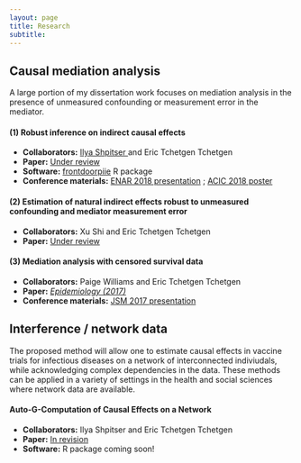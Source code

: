 ```yaml
---
layout: page
title: Research
subtitle: 
---
```


## Causal mediation analysis 
A large portion of my dissertation work focuses on mediation analysis in the presence of unmeasured confounding or measurement error in the mediator. 

#### (1) Robust inference on indirect causal effects
+ **Collaborators:** <a href="https://www.cs.jhu.edu/~ilyas/"> Ilya Shpitser </a> and Eric Tchetgen Tchetgen 
+ **Paper:** <a href="https://arxiv.org/abs/1711.03611">Under review</a>
+ **Software:** <a href="https://isabelfulcher.github.io/frontdoorpiie/">frontdoorpiie</a> R package
+ **Conference materials:** <a href="https://isabelfulcher.github.io/img/enar2018.pdf">ENAR 2018 presentation</a> ; <a href="https://isabelfulcher.github.io/img/acic2018.pdf">ACIC 2018 poster</a> 

#### (2) Estimation of natural indirect effects robust to unmeasured confounding and mediator measurement error
+ **Collaborators:** Xu Shi and Eric Tchetgen Tchetgen 
+ **Paper:** <a href="https://arxiv.org/abs/1711.03611">Under review</a>

#### (3) Mediation analysis with censored survival data  
+ **Collaborators:** Paige Williams and Eric Tchetgen Tchetgen 
+ **Paper:** <a href="http://journals.lww.com/epidem/Citation/2017/09000/Mediation_Analysis_for_Censored_Survival_Data.5.aspx">*Epidemiology (2017)*</a>
+ **Conference materials:** <a href="https://isabelfulcher.github.io/img/jsm2017.pdf">JSM 2017 presentation</a>

## Interference / network data
The proposed method will allow one to estimate causal effects in vaccine trials for infectious diseases on a network of interconnected indiviudals, while acknowledging complex dependencies in the data. These methods can be applied in a variety of settings in the health and social sciences where network data are available.

#### Auto-G-Computation of Causal Effects on a Network
+ **Collaborators:** Ilya Shpitser and Eric Tchetgen Tchetgen 
+ **Paper:** <a href="https://arxiv.org/abs/1709.01577">In revision</a> 
+ **Software:** R package coming soon!  